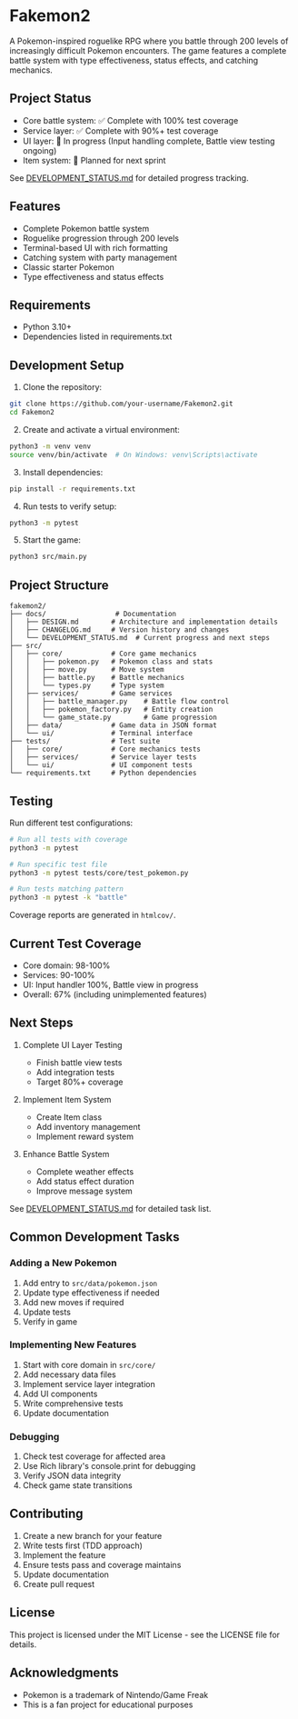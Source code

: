 # Fakemon2

A Pokemon-inspired roguelike RPG where you battle through 200 levels of increasingly difficult Pokemon encounters. The game features a complete battle system with type effectiveness, status effects, and catching mechanics.

## Project Status

- Core battle system: ✅ Complete with 100% test coverage
- Service layer: ✅ Complete with 90%+ test coverage
- UI layer: 🔄 In progress (Input handling complete, Battle view testing ongoing)
- Item system: 📝 Planned for next sprint

See [DEVELOPMENT_STATUS.md](docs/DEVELOPMENT_STATUS.md) for detailed progress tracking.

## Features

- Complete Pokemon battle system
- Roguelike progression through 200 levels
- Terminal-based UI with rich formatting
- Catching system with party management
- Classic starter Pokemon
- Type effectiveness and status effects

## Requirements

- Python 3.10+
- Dependencies listed in requirements.txt

## Development Setup

1. Clone the repository:
```bash
git clone https://github.com/your-username/Fakemon2.git
cd Fakemon2
```

2. Create and activate a virtual environment:
```bash
python3 -m venv venv
source venv/bin/activate  # On Windows: venv\Scripts\activate
```

3. Install dependencies:
```bash
pip install -r requirements.txt
```

4. Run tests to verify setup:
```bash
python3 -m pytest
```

5. Start the game:
```bash
python3 src/main.py
```

## Project Structure

```
fakemon2/
├── docs/                 # Documentation
│   ├── DESIGN.md        # Architecture and implementation details
│   ├── CHANGELOG.md     # Version history and changes
│   └── DEVELOPMENT_STATUS.md  # Current progress and next steps
├── src/
│   ├── core/            # Core game mechanics
│   │   ├── pokemon.py   # Pokemon class and stats
│   │   ├── move.py      # Move system
│   │   ├── battle.py    # Battle mechanics
│   │   └── types.py     # Type system
│   ├── services/        # Game services
│   │   ├── battle_manager.py    # Battle flow control
│   │   ├── pokemon_factory.py   # Entity creation
│   │   └── game_state.py        # Game progression
│   ├── data/            # Game data in JSON format
│   └── ui/              # Terminal interface
├── tests/               # Test suite
│   ├── core/            # Core mechanics tests
│   ├── services/        # Service layer tests
│   └── ui/              # UI component tests
└── requirements.txt     # Python dependencies
```

## Testing

Run different test configurations:
```bash
# Run all tests with coverage
python3 -m pytest

# Run specific test file
python3 -m pytest tests/core/test_pokemon.py

# Run tests matching pattern
python3 -m pytest -k "battle"
```

Coverage reports are generated in `htmlcov/`.

## Current Test Coverage

- Core domain: 98-100%
- Services: 90-100%
- UI: Input handler 100%, Battle view in progress
- Overall: 67% (including unimplemented features)

## Next Steps

1. Complete UI Layer Testing
   - Finish battle view tests
   - Add integration tests
   - Target 80%+ coverage

2. Implement Item System
   - Create Item class
   - Add inventory management
   - Implement reward system

3. Enhance Battle System
   - Complete weather effects
   - Add status effect duration
   - Improve message system

See [DEVELOPMENT_STATUS.md](docs/DEVELOPMENT_STATUS.md) for detailed task list.

## Common Development Tasks

### Adding a New Pokemon
1. Add entry to `src/data/pokemon.json`
2. Update type effectiveness if needed
3. Add new moves if required
4. Update tests
5. Verify in game

### Implementing New Features
1. Start with core domain in `src/core/`
2. Add necessary data files
3. Implement service layer integration
4. Add UI components
5. Write comprehensive tests
6. Update documentation

### Debugging
1. Check test coverage for affected area
2. Use Rich library's console.print for debugging
3. Verify JSON data integrity
4. Check game state transitions

## Contributing

1. Create a new branch for your feature
2. Write tests first (TDD approach)
3. Implement the feature
4. Ensure tests pass and coverage maintains
5. Update documentation
6. Create pull request

## License

This project is licensed under the MIT License - see the LICENSE file for details.

## Acknowledgments

- Pokemon is a trademark of Nintendo/Game Freak
- This is a fan project for educational purposes
